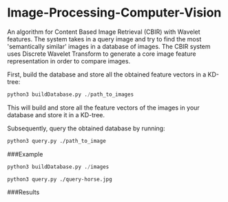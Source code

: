 # Image-Processing-Computer-Vision

An algorithm for Content Based Image Retrieval (CBIR) with Wavelet features. The system takes in a query image and try 
to find the most 'semantically similar' images in a database of images. The CBIR system uses Discrete Wavelet 
Transform to generate a core image feature representation in order to compare images.

First, build the database and store all the obtained feature vectors in a KD-tree:

```python
python3 buildDatabase.py ./path_to_images
```
This will build and store all the feature vectors of the images in your database and store it in a KD-tree.

Subsequently, query the obtained database by running:

```bash
python3 query.py ./path_to_image
```

###Example
```python
python3 buildDatabase.py ./images
```

```bash
python3 query.py ./query-horse.jpg
```

###Results
